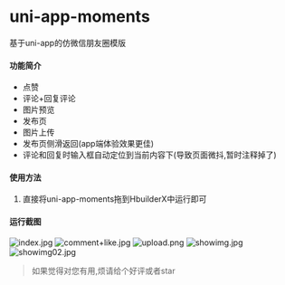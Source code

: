 # uni-app-moments
基于uni-app的仿微信朋友圈模版

#### 功能简介

* 点赞
* 评论+回复评论
* 图片预览
* 发布页
* 图片上传
* 发布页侧滑返回(app端体验效果更佳)
* 评论和回复时输入框自动定位到当前内容下(导致页面微抖,暂时注释掉了)

#### 使用方法

1. 直接将uni-app-moments拖到HbuilderX中运行即可

#### 运行截图

![index.jpg](https://upload-images.jianshu.io/upload_images/14618365-379e1915cae8ec46.jpg?imageMogr2/auto-orient/strip%7CimageView2/2/w/290) 
![comment+like.jpg](https://upload-images.jianshu.io/upload_images/14618365-cdc9299f7697c836.jpg?imageMogr2/auto-orient/strip%7CimageView2/2/w/290)
![upload.png](https://upload-images.jianshu.io/upload_images/14618365-fef776173d49f68d.png?imageMogr2/auto-orient/strip%7CimageView2/2/w/290) 
![showimg.jpg](https://upload-images.jianshu.io/upload_images/14618365-ce9298ae26e24851.jpg?imageMogr2/auto-orient/strip%7CimageView2/2/w/290)
![showimg02.jpg](https://upload-images.jianshu.io/upload_images/14618365-dd57f7f53446164a.jpg?imageMogr2/auto-orient/strip%7CimageView2/2/w/290)



>如果觉得对您有用,烦请给个好评或者star
